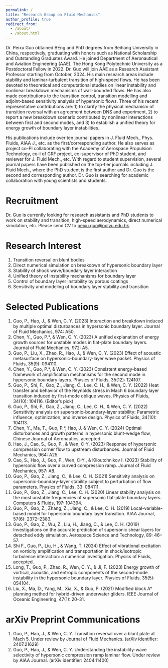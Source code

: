 ```yaml
---
permalink: /
title: "Research Group on Fluid Mechanics"
author_profile: true
redirect_from: 
  - /about/
  - /about.html
---
```


Dr. Peixu Guo obtained BEng and PhD degrees from Beihang University in China, respectively, graduating with honors such as National Scholarship and Outstanding Graduates Award. He joined Department of Aeronautical and Aviation Engineering (AAE), The Hong Kong Polytechnic University as a Postdoctoral Fellow in 2022. Dr. Guo will join AAE as a Research Assistant Professor starting from October, 2024. His main research areas include stability and laminar-turbulent transition of high-speed flows. He has been devoted to theoretical and computational studies on linear instability and nonlinear breakdown mechanisms of wall-bounded flows. He has also made contributions to the transition control, transition modelling and adjoint-based sensitivity analysis of hypersonic flows. Three of his recent representative contributions are: 1) to clarify the physical mechanism of transition reversal with an agreement between DNS and experiment, 2) to report a new breakdown scenario contributed by nonlinear interactions between first and second modes, and 3) to establish a unified theory for energy growth of boundary layer instabilities. 

His publications include over ten journal papers in J. Fluid Mech., Phys. Fluids, AIAA J., etc. as the first/corresponding author. He also serves as project co-PI collaborating with the Academy of Aerospace Propulsion Technology, co-I of GRF project, co-supervisor of PhD student, and reviewer for J. Fluid Mech., etc. With regard to student supervision, several journal papers have been published on the top-tier journals including J. Fluid Mech., where the PhD student is the first author and Dr. Guo is the second and corresponding author. Dr. Guo is searching for academic collaboration with young scientists and students.

Recruitment
======
Dr. Guo is currently looking for research assistants and PhD students to work on stability and transition, high-speed aerodynamics, direct numerical simulation, etc. Please send CV to peixu.guo@polyu.edu.hk.

Research Interest
======
1. Transition reversal on blunt bodies
2. Direct numerical simulation on breakdown of hypersonic boundary layer
3. Stability of shock wave/boundary layer interaction
4. Unified theory of instability mechanisms for boundary layer
5. Control of boundary layer instability by porous coatings
6. Sensitivity and modeling of boundary layer stability and transition

Selected Publications
======
1.	Guo, P., Hao, J., & Wen, C. Y. (2023) Interaction and breakdown induced by multiple optimal disturbances in hypersonic boundary layer. Journal of Fluid Mechanics, 974: A50. 
2.	Chen, Y., Guo, P.*, & Wen, C. Y. (2023) A unified explanation of energy growth sources for unstable modes in flat-plate boundary layers. Journal of Fluid Mechanics, 972: A5. 
3.	Guo, P., Liu, X., Zhao, R., Hao, J., & Wen, C. Y. (2023) Effect of acoustic metasurface on hypersonic-boundary-layer wave packet. Physics of Fluids, 35(9): 094110. 
4.	Chen, Y., Guo, P.*, & Wen, C. Y. (2023) Consistent energy-based framework of amplification mechanisms for the second mode in hypersonic boundary layers. Physics of Fluids, 35(12): 124107.
5.	Guo, P., Shi, F., Gao, Z., Jiang, C., Lee, C. H., & Wen, C. Y. (2022) Heat transfer and behavior of the Reynolds stress in Mach 6 boundary layer transition induced by first-mode oblique waves. Physics of Fluids, 34(10): 104116. (Editor’s pick) 
6.	Guo, P., Shi, F., Gao, Z., Jiang, C., Lee, C. H., & Wen, C. Y. (2022) Sensitivity analysis on supersonic-boundary-layer stability: Parametric influence, optimization, and inverse design. Physics of Fluids, 34(10): 104113. 
7.	Chen, Y., Ma, T., Guo, P.*, Hao, J. & Wen, C. Y. (2024) Optimal disturbances and growth patterns in hypersonic blunt-wedge flow, Chinese Journal of Aeronautics, accepted. 
8.	Hao, J., Cao, S., Guo, P., & Wen, C-Y. (2023) Response of hypersonic compression corner flow to upstream disturbances. Journal of Fluid Mechanics, 964: A25. 
9.	Cao, S., Hao, J., Guo, P., Wen, C-Y., & Klioutchnikov I. (2023) Stability of hypersonic flow over a curved compression ramp. Journal of Fluid Mechanics, 957: A8. 
10.	Guo, P., Gao, Z., Jiang, C., & Lee, C. H. (2021) Sensitivity analysis on supersonic-boundary-layer stability subject to perturbation of flow parameters. Physics of Fluids, 33: 084111. 
11.	Guo, P., Gao, Z., Jiang, C., Lee, C. H. (2020) Linear stability analysis on the most unstable frequencies of supersonic flat-plate boundary layers. Computers & Fluids, 197: 104394. 
12.	Guo, P., Gao, Z., Zhang, Z., Jiang, C., & Lee, C. H. (2019) Local-variable-based model for hypersonic boundary layer transition. AIAA Journal, 57(6): 2372–2383.
13.	Guo, P., Gao, Z., Wu, Z., Liu, H., Jiang, C., & Lee, C. H. (2019) Investigations on the accurate prediction of supersonic shear layers for detached eddy simulation. Aerospace Science and Technology, 89: 46–57. 
14.	Shi F., Guo, P., Liu, H., & Wang, T. (2024) Effect of vibrational excitation on vorticity amplification and transportation in shock/isotropic turbulence interaction: a numerical investigation. Physics of Fluids, accepted.
15.	Long, T., Guo, P., Zhao, R., Wen, C. Y., & Ji, F. (2023) Energy growth of vortical, acoustic, and entropic components of the second-mode instability in the hypersonic boundary layer. Physics of Fluids, 35(5): 054104.
16.	Liu, X., Ma, D., Yang, M., Xia, X., & Guo, P. (2021) Modified block A* planning method for hybrid-driven underwater gliders. IEEE Journal of Oceanic Engineering, 47(1): 20–31.

arXiv Preprint Communications
======
1. Guo, P., Hao, J., & Wen, C. Y. Transition reversal over a blunt plate at Mach 5. Under review by Journal of Fluid Mechanics. (arXiv identifier: 2407.21629)
2. Guo, P., Hao, J., & Wen, C. Y. Understanding the instability-wave selectivity of hypersonic compression ramp laminar flow. Under review by AIAA Journal. (arXiv identifier: 2404.11400)

